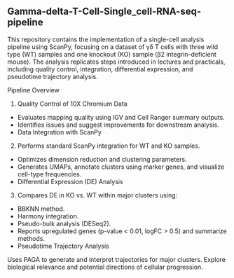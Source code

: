 Gamma-delta-T-Cell-Single_cell-RNA-seq-pipeline
---
This repository contains the implementation of a single-cell analysis pipeline using ScanPy, focusing on a dataset of γδ T cells with three wild type (WT) samples and one knockout (KO) sample 
(β2 integrin-deficient mouse). The analysis replicates steps introduced in lectures and practicals, including quality control, integration, differential expression, and pseudotime trajectory analysis.

Pipeline Overview
1. Quality Control of 10X Chromium Data
- Evaluates mapping quality using IGV and Cell Ranger summary outputs.
- Identifies issues and suggest improvements for downstream analysis.
- Data Integration with ScanPy

2. Performs standard ScanPy integration for WT and KO samples.
- Optimizes dimension reduction and clustering parameters.
- Generates UMAPs, annotate clusters using marker genes, and visualize cell-type frequencies.
- Differential Expression (DE) Analysis

3. Compares DE in KO vs. WT within major clusters using:
- BBKNN method.
- Harmony integration.
- Pseudo-bulk analysis (DESeq2).
- Reports upregulated genes (p-value < 0.01, logFC > 0.5) and summarize methods.
- Pseudotime Trajectory Analysis

Uses PAGA to generate and interpret trajectories for major clusters.
Explore biological relevance and potential directions of cellular progression.
